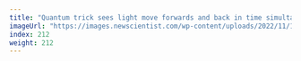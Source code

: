 ```yaml
---
title: "Quantum trick sees light move forwards and back in time simultaneously"
imageUrl: "https://images.newscientist.com/wp-content/uploads/2022/11/10151848/SEI_133046493.jpg?width=600"
index: 212
weight: 212
---
```

